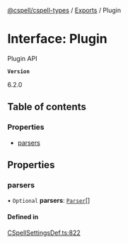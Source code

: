 [@cspell/cspell-types](../README.md) / [Exports](../modules.md) / Plugin

# Interface: Plugin

Plugin API

**`Version`**

6.2.0

## Table of contents

### Properties

- [parsers](Plugin.md#parsers)

## Properties

### parsers

• `Optional` **parsers**: [`Parser`](Parser.md)[]

#### Defined in

[CSpellSettingsDef.ts:822](https://github.com/streetsidesoftware/cspell/blob/c69f8c4/packages/cspell-types/src/CSpellSettingsDef.ts#L822)

